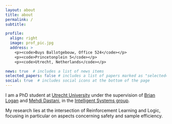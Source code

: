 ```yaml
---
layout: about
title: about
permalink: /
subtitle:

profile:
  align: right
  image: prof_pic.jpg
  address: >
    <p><code>Buys Ballotgebouw, Office 524</code></p>
    <p><code>Princetonplein 5</code></p>
    <p><code>Utrecht, Netherlands</code></p>

news: true  # includes a list of news items
selected_papers: false # includes a list of papers marked as "selected={true}"
social: true  # includes social icons at the bottom of the page
---
```


I am a PhD student at [Utrecht University](https://uu.nl/en) under the supervision of [Brian Logan](https://alechina-logan.net/brian/) and [Mehdi Dastani](https://www.uu.nl/staff/mmdastani), in the [Intelligent Systems group](https://www.uu.nl/en/research/intelligent-software-systems/intelligent-systems).

My research lies at the intersection of Reinforcement Learning and Logic, focusing in particular on aspects concerning safety and sample efficiency.
